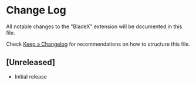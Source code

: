 # Change Log

All notable changes to the "BladeX" extension will be documented in this file.

Check [Keep a Changelog](http://keepachangelog.com/) for recommendations on how to structure this file.

## [Unreleased]

- Initial release
